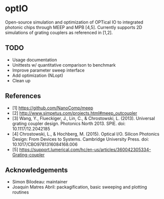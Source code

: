 # optIO

Open-source simulation and optimization of OPTical IO to integrated photonic chips through MEEP and MPB [4,5]. Currently supports 2D simulations of grating couplers as referenced in [1,2].

## TODO

* Usage documentation
* Unittests w/ quantitative comparison to benchmark
* Improve parameter sweep interface
* Add optimization (NLopt)
* Clean up

## References

- [1] https://github.com/NanoComp/meep
- [2] http://www.simpetus.com/projects.html#meep_outcoupler
- [3] Wang, Y., Flueckiger, J., Lin, C., & Chrostowski, L. (2013). Universal grating coupler design. Photonics North 2013. SPIE. doi: 10.1117/12.2042185
- [4] Chrostowski, L., & Hochberg, M. (2015). Optical I/O. Silicon Photonics Design: From Devices to Systems. Cambridge University Press. doi: 10.1017/CBO9781316084168.006
- [5] https://support.lumerical.com/hc/en-us/articles/360042305334-Grating-coupler

## Acknowledgements

* Simon Bilodeau: maintainer
* Joaquin Matres Abril: packagification, basic sweeping and plotting routines
